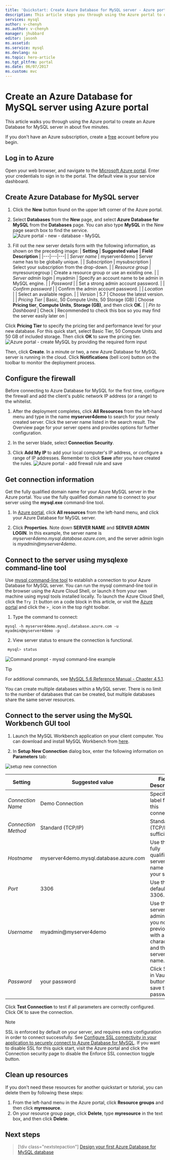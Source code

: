 ```yaml
---
title: 'Quickstart: Create Azure Database for MySQL server - Azure portal | Microsoft Docs'
description: This article steps you through using the Azure portal to quickly create a sample Azure Database for MySQL server in about five minutes. 
services: mysql
author: v-chenyh
ms.author: v-chenyh
manager: jhubbard
editor: jasonh
ms.assetid: 
ms.service: mysql
ms.devlang: na
ms.topic: hero-article
ms.tgt_pltfrm: portal
ms.date: 06/07/2017
ms.custom: mvc
---
```


# Create an Azure Database for MySQL server using Azure portal
This article walks you through using the Azure portal to create an Azure Database for MySQL server in about five minutes. 

If you don't have an Azure subscription, create a [free](https://azure.microsoft.com/free/) account before you begin.

## Log in to Azure
Open your web browser, and navigate to the [Microsoft Azure portal](https://portal.azure.com/). Enter your credentials to sign in to the portal. The default view is your service dashboard.

## Create Azure Database for MySQL server
1. Click the **New** button found on the upper left corner of the Azure portal.

2. Select **Databases** from the **New** page, and select **Azure Database for MySQL** from the **Databases** page. You can also type **MySQL** in the New page search box to find the service.
![Azure portal - new - database - MySQL](./media/quickstart-create-mysql-server-database-using-azure-portal/2_navigate-to-mysql.png)

3. Fill out the new server details form with the following information, as shown on the preceding image:
| **Setting** | **Suggested value** | **Field Description** |
|---|---|---|
| *Server name* | myserver4demo  | Server name has to be globally unique. |
| *Subscription* | mysubscription | Select your subscription from the drop-down. |
| *Resource group* | myresourcegroup | Create a resource group or use an existing one. |
| *Server admin login* | myadmin | Specify an account name to be admin in MySQL engine. |
| *Password* |  | Set a strong admin account password. |
| *Confirm password* |  | Confirm the admin account password. |
| *Location* |  | Select an available region. |
| *Version* | 5.7 | Choose the latest version. |
| *Pricing Tier* | Basic, 50 Compute Units, 50 Storage (GB)  | Choose **Pricing tier**, **Compute Units**, **Storage (GB)**, and then click **OK**. |
| *Pin to Dashboard* | Check | Recommended to check this box so you may find the server easily later on |

Click **Pricing Tier** to specify the pricing tier and performance level for your new database. For this quick start, select Basic Tier, 50 Compute Units and 50 GB of included storage. Then click **OK** to save the pricing tier.
   ![Azure portal - create MySQL by providing the required form input](./media/quickstart-create-mysql-server-database-using-azure-portal/3_create-server.png)

Then, click **Create**. In a minute or two, a new Azure Database for MySQL server is running in the cloud. Click **Notifications** (bell icon) button on the toolbar to monitor the deployment process.

## Configure the firewall
Before connecting to Azure Database for MySQL for the first time, configure the firewall and add the client's public network IP address (or a range) to the whitelist.

1. After the deployment completes, click **All Resources** from the left-hand menu and type in the name **myserver4demo** to search for your newly created server. Click the server name listed in the search result. The Overview page for your server opens and provides options for further configuration.

2. In the server blade, select **Connection Security**.

3. Click **Add My IP** to add your local computer's IP address, or configure a range of IP addresses. Remember to click **Save** after you have created the rules.
  ![Azure portal - add firewall rule and save](./media/quickstart-create-mysql-server-database-using-azure-portal/5_firewall-settings.png)

## Get connection information
Get the fully qualified domain name for your Azure MySQL server in the Azure portal. You use the fully qualified domain name to connect to your server using the **mysql.exe** command-line tool.

1.	In [Azure portal](https://portal.azure.com/), click **All resources** from the left-hand menu, and click your Azure Database for MySQL server.

2.	Click **Properties**. Note down **SERVER NAME** and **SERVER ADMIN LOGIN**.
In this example, the server name is *myserver4demo.mysql.database.azure.com*, and the server admin login is *myadmin@myserver4demo*.

## Connect to the server using mysqlexe command-line tool
Use [mysql command-line tool](https://dev.mysql.com/doc/refman/5.7/en/mysql.html) to establish a connection to your Azure Database for MySQL server. You can run the mysql command-line tool in the browser using the Azure Cloud Shell, or launch it from your own machine using mysql tools installed locally. To launch the Azure Cloud Shell, click the `Try It` button on a code block in this article, or visit the [Azure portal](https://portal.azure.com) and click the `>_` icon in the top right toolbar. 

1. Type the command to connect:
```azurecli-interactive
mysql -h myserver4demo.mysql.database.azure.com -u myadmin@myserver4demo -p
```

2. View server status to ensure the connection is functional.
```sql
 mysql> status
```

   ![Command prompt - mysql command-line example](./media/quickstart-create-mysql-server-database-using-azure-portal/7_connect-to-server.png)

> [!TIP]
> For additional commands, see [MySQL 5.6 Reference Manual - Chapter 4.5.1](https://dev.mysql.com/doc/refman/5.6/en/mysql.html).

You can create multiple databases within a MySQL server. There is no limit to the number of databases that can be created, but multiple databases share the same server resources.  

## Connect to the server using the MySQL Workbench GUI tool
1.	Launch the MySQL Workbench application on your client computer. You can download and install MySQL Workbench from [here](https://dev.mysql.com/downloads/workbench/).

2.	In **Setup New Connection** dialog box, enter the following information on **Parameters** tab:

   ![setup new connection](./media/quickstart-create-mysql-server-database-using-azure-portal/setup-new-connection.png)

| **Setting** | **Suggested value** | **Field Description** |
|---|---|---|
|	*Connection Name* | Demo Connection| Specify a label for this connection. |
| *Connection Method* | Standard (TCP/IP) | Standard (TCP/IP) is sufficient. |
| *Hostname* | myserver4demo.mysql.database.azure.com | Use the fully qualified server name for your server. |
| *Port* | 3306 | Use the default port 3306. |
| *Username* | myadmin@myserver4demo  | Use the server admin login you noted previously with an @ character and the server name. |
| *Password* | your password | Click Store in Vault... button to save the password. |

Click **Test Connection** to test if all parameters are correctly configured. Click OK to save the connection. 

> [!NOTE]
> SSL is enforced by default on your server, and requires extra configuration in order to connect successfully. See [Configure SSL connectivity in your application to securely connect to Azure Database for MySQL](./howto-configure-ssl.md).  If you want to disable SSL for this quick start, visit the Azure portal and click the Connection security page to disable the Enforce SSL connection toggle button.

## Clean up resources
If you don't need these resources for another quickstart or tutorial, you can delete them by following these steps:
1. From the left-hand menu in the Azure portal, click **Resource groups** and then click **myresource**. 
2. On your resource group page, click **Delete**, type **myresource** in the text box, and then click **Delete**.

## Next steps

> [!div class="nextstepaction"]
> [Design your first Azure Database for MySQL database](./tutorial-design-database-using-portal.md)

